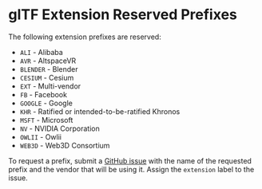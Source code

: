 # glTF Extension Reserved Prefixes

The following extension prefixes are reserved:

* `ALI` - Alibaba
* `AVR` - AltspaceVR
* `BLENDER` - Blender
* `CESIUM` - Cesium
* `EXT` - Multi-vendor
* `FB` - Facebook
* `GOOGLE` - Google
* `KHR` - Ratified or intended-to-be-ratified Khronos
* `MSFT` - Microsoft
* `NV` - NVIDIA Corporation
* `OWLII` - Owlii
* `WEB3D` - Web3D Consortium

To request a prefix, submit a [GitHub issue](https://github.com/KhronosGroup/glTF/issues/new) with the name of the requested prefix and the vendor that will be using it.  Assign the `extension` label to the issue.
